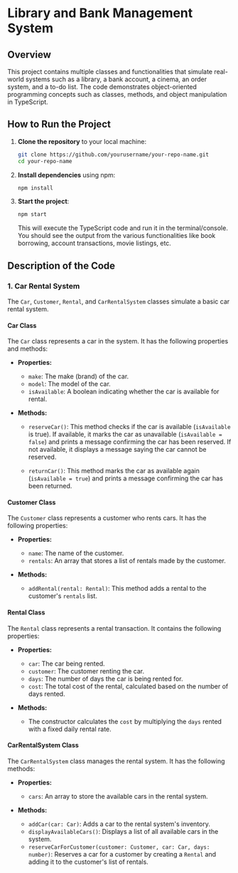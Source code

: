 # Library and Bank Management System

## Overview

This project contains multiple classes and functionalities that simulate real-world systems such as a library, a bank account, a cinema, an order system, and a to-do list. The code demonstrates object-oriented programming concepts such as classes, methods, and object manipulation in TypeScript.

## How to Run the Project

1. **Clone the repository** to your local machine:

    ```bash
    git clone https://github.com/yourusername/your-repo-name.git
    cd your-repo-name
    ```

2. **Install dependencies** using npm:

    ```bash
    npm install
    ```

3. **Start the project**:

    ```bash
    npm start
    ```

    This will execute the TypeScript code and run it in the terminal/console. You should see the output from the various functionalities like book borrowing, account transactions, movie listings, etc.

## Description of the Code

### 1. **Car Rental System**

The `Car`, `Customer`, `Rental`, and `CarRentalSystem` classes simulate a basic car rental system.

#### **Car Class**

The `Car` class represents a car in the system. It has the following properties and methods:

- **Properties:**
  - `make`: The make (brand) of the car.
  - `model`: The model of the car.
  - `isAvailable`: A boolean indicating whether the car is available for rental.

- **Methods:**
  - `reserveCar()`: This method checks if the car is available (`isAvailable` is true). If available, it marks the car as unavailable (`isAvailable = false`) and prints a message confirming the car has been reserved. If not available, it displays a message saying the car cannot be reserved.

  - `returnCar()`: This method marks the car as available again (`isAvailable = true`) and prints a message confirming the car has been returned.

#### **Customer Class**

The `Customer` class represents a customer who rents cars. It has the following properties:

- **Properties:**
  - `name`: The name of the customer.
  - `rentals`: An array that stores a list of rentals made by the customer.

- **Methods:**
  - `addRental(rental: Rental)`: This method adds a rental to the customer's `rentals` list.

#### **Rental Class**

The `Rental` class represents a rental transaction. It contains the following properties:

- **Properties:**
  - `car`: The car being rented.
  - `customer`: The customer renting the car.
  - `days`: The number of days the car is being rented for.
  - `cost`: The total cost of the rental, calculated based on the number of days rented.

- **Methods:**
  - The constructor calculates the `cost` by multiplying the `days` rented with a fixed daily rental rate.

#### **CarRentalSystem Class**

The `CarRentalSystem` class manages the rental system. It has the following methods:

- **Properties:**
  - `cars`: An array to store the available cars in the rental system.

- **Methods:**
  - `addCar(car: Car)`: Adds a car to the rental system's inventory.
  - `displayAvailableCars()`: Displays a list of all available cars in the system.
  - `reserveCarForCustomer(customer: Customer, car: Car, days: number)`: Reserves a car for a customer by creating a `Rental` and adding it to the customer's list of rentals.

